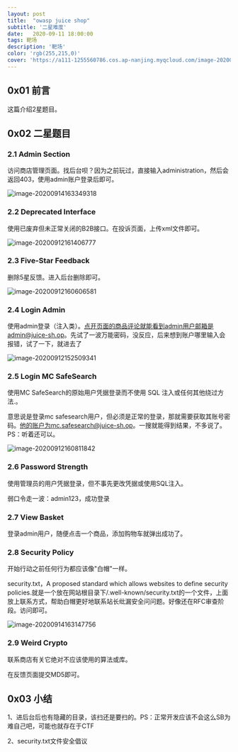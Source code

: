 ```yaml
---
layout: post
title:  "owasp juice shop"
subtitle: '二星难度'
date:   2020-09-11 18:00:00
tags: 靶场
description: '靶场'
color: 'rgb(255,215,0)'
cover: 'https://a111-1255560786.cos.ap-nanjing.myqcloud.com/image-20200914161540665.png'
---
```


## 0x01 前言

这篇介绍2星题目。

## 0x02 二星题目

### 2.1 Admin Section

访问商店管理页面。找后台呗？因为之前玩过，直接输入administration，然后会返回403，使用admin账户登录后即可。

![image-20200914163349318](https://a111-1255560786.cos.ap-nanjing.myqcloud.com/image-20200914163349318.png)



### 2.2 Deprecated Interface

使用已废弃但未正常关闭的B2B接口。在投诉页面，上传xml文件即可。

![image-20200912161406777](https://a111-1255560786.cos.ap-nanjing.myqcloud.com/image-20200912161406777.png)

### 2.3 Five-Star Feedback

删除5星反馈。进入后台删除即可。

![image-20200912160606581](https://a111-1255560786.cos.ap-nanjing.myqcloud.com/image-20200912160606581.png)

### 2.4 Login Admin

使用admin登录（注入类）。点开页面的商品评论就能看到admin用户邮箱是admin@juice-sh.op。先试了一波万能密码，没反应，后来想到账户哪里输入会报错，试了一下，就进去了

![image-20200912152509341](https://a111-1255560786.cos.ap-nanjing.myqcloud.com/image-20200912152509341.png)



### 2.5 Login MC SafeSearch

使用MC SafeSearch的原始用户凭据登录而不使用 SQL 注入或任何其他绕过方法.。

意思说是登录mc safesearch用户，但必须是正常的登录，那就需要获取其账号密码。他的账户为mc.safesearch@juice-sh.op。一搜就能得到结果，不多说了。PS：听着还可以。

![image-20200912160811842](https://a111-1255560786.cos.ap-nanjing.myqcloud.com/image-20200912160811842.png)



### 2.6 Password Strength

使用管理员的用户凭据登录，但不事先更改凭据或使用SQL注入。

弱口令走一波：admin123，成功登录



### 2.7 View Basket

登录admin用户，随便点击一个商品，添加购物车就弹出成功了。



### 2.8 Security Policy

开始行动之前任何行为都应该像"白帽"一样。

security.txt，A proposed standard which allows websites to define security policies.就是一个放在网站根目录下/.well-known/security.txt的一个文件，上面放上联系方式，帮助白帽更好地联系站长纰漏安全问问题。好像还在RFC审查阶段。访问即可。

![image-20200914163147756](https://a111-1255560786.cos.ap-nanjing.myqcloud.com/image-20200914163147756.png)

### 2.9 Weird Crypto

联系商店有关它绝对不应该使用的算法或库。

在反馈页面提交MD5即可。



## 0x03 小结

1、进后台后也有隐藏的目录，该扫还是要扫的。PS：正常开发应该不会这么SB为难自己吧，可能也就存在于CTF

2、security.txt文件安全倡议